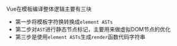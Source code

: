 Vue在模板编译整体逻辑主要有三块
- 第一步将模板字符换转换成`element ASTs`
- 第二步对`AST`进行静态节点标记，主要用来做虚拟DOM节点的优化
- 第三步是使用`element ASTs`生成`render`函数代码字符串

